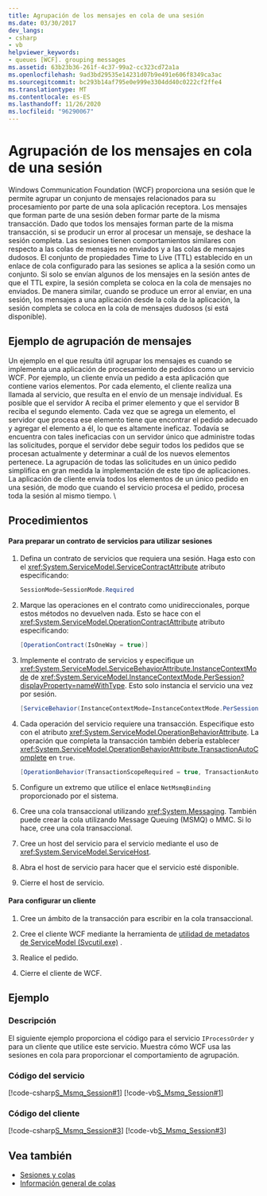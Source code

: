 ```yaml
---
title: Agrupación de los mensajes en cola de una sesión
ms.date: 03/30/2017
dev_langs:
- csharp
- vb
helpviewer_keywords:
- queues [WCF]. grouping messages
ms.assetid: 63b23b36-261f-4c37-99a2-cc323cd72a1a
ms.openlocfilehash: 9ad3bd29535e14231d07b9e491e606f8349ca3ac
ms.sourcegitcommit: bc293b14af795e0e999e3304dd40c0222cf2ffe4
ms.translationtype: MT
ms.contentlocale: es-ES
ms.lasthandoff: 11/26/2020
ms.locfileid: "96290067"
---
```

# <a name="grouping-queued-messages-in-a-session"></a>Agrupación de los mensajes en cola de una sesión

Windows Communication Foundation (WCF) proporciona una sesión que le permite agrupar un conjunto de mensajes relacionados para su procesamiento por parte de una sola aplicación receptora. Los mensajes que forman parte de una sesión deben formar parte de la misma transacción. Dado que todos los mensajes forman parte de la misma transacción, si se producir un error al procesar un mensaje, se deshace la sesión completa. Las sesiones tienen comportamientos similares con respecto a las colas de mensajes no enviados y a las colas de mensajes dudosos. El conjunto de propiedades Time to Live (TTL) establecido en un enlace de cola configurado para las sesiones se aplica a la sesión como un conjunto. Si solo se envían algunos de los mensajes en la sesión antes de que el TTL expire, la sesión completa se coloca en la cola de mensajes no enviados. De manera similar, cuando se produce un error al enviar, en una sesión, los mensajes a una aplicación desde la cola de la aplicación, la sesión completa se coloca en la cola de mensajes dudosos (si está disponible).  
  
## <a name="message-grouping-example"></a>Ejemplo de agrupación de mensajes  

 Un ejemplo en el que resulta útil agrupar los mensajes es cuando se implementa una aplicación de procesamiento de pedidos como un servicio WCF. Por ejemplo, un cliente envía un pedido a esta aplicación que contiene varios elementos. Por cada elemento, el cliente realiza una llamada al servicio, que resulta en el envío de un mensaje individual. Es posible que el servidor A reciba el primer elemento y que el servidor B reciba el segundo elemento. Cada vez que se agrega un elemento, el servidor que procesa ese elemento tiene que encontrar el pedido adecuado y agregar el elemento a él, lo que es altamente ineficaz. Todavía se encuentra con tales ineficacias con un servidor único que administre todas las solicitudes, porque el servidor debe seguir todos los pedidos que se procesan actualmente y determinar a cuál de los nuevos elementos pertenece. La agrupación de todas las solicitudes en un único pedido simplifica en gran medida la implementación de este tipo de aplicaciones. La aplicación de cliente envía todos los elementos de un único pedido en una sesión, de modo que cuando el servicio procesa el pedido, procesa toda la sesión al mismo tiempo. \  
  
## <a name="procedures"></a>Procedimientos  
  
#### <a name="to-set-up-a-service-contract-to-use-sessions"></a>Para preparar un contrato de servicios para utilizar sesiones  
  
1. Defina un contrato de servicios que requiera una sesión. Haga esto con el <xref:System.ServiceModel.ServiceContractAttribute> atributo especificando:  
  
    ```csharp
    SessionMode=SessionMode.Required  
    ```  
  
2. Marque las operaciones en el contrato como unidireccionales, porque estos métodos no devuelven nada. Esto se hace con el <xref:System.ServiceModel.OperationContractAttribute> atributo especificando:  
  
    ```csharp  
    [OperationContract(IsOneWay = true)]  
    ```  
  
3. Implemente el contrato de servicios y especifique un <xref:System.ServiceModel.ServiceBehaviorAttribute.InstanceContextMode> de <xref:System.ServiceModel.InstanceContextMode.PerSession?displayProperty=nameWithType>. Esto solo instancia el servicio una vez por sesión.  
  
    ```csharp  
    [ServiceBehavior(InstanceContextMode=InstanceContextMode.PerSession)]  
    ```  
  
4. Cada operación del servicio requiere una transacción. Especifique esto con el atributo <xref:System.ServiceModel.OperationBehaviorAttribute>. La operación que completa la transacción también debería establecer <xref:System.ServiceModel.OperationBehaviorAttribute.TransactionAutoComplete> en `true`.  
  
    ```csharp  
    [OperationBehavior(TransactionScopeRequired = true, TransactionAutoComplete = true)]
    ```  
  
5. Configure un extremo que utilice el enlace `NetMsmqBinding` proporcionado por el sistema.  
  
6. Cree una cola transaccional utilizando <xref:System.Messaging>. También puede crear la cola utilizando Message Queuing (MSMQ) o MMC. Si lo hace, cree una cola transaccional.  
  
7. Cree un host del servicio para el servicio mediante el uso de <xref:System.ServiceModel.ServiceHost>.  
  
8. Abra el host de servicio para hacer que el servicio esté disponible.  
  
9. Cierre el host de servicio.  
  
#### <a name="to-set-up-a-client"></a>Para configurar un cliente  
  
1. Cree un ámbito de la transacción para escribir en la cola transaccional.  
  
2. Cree el cliente WCF mediante la herramienta de [utilidad de metadatos de ServiceModel (Svcutil.exe)](../servicemodel-metadata-utility-tool-svcutil-exe.md) .  
  
3. Realice el pedido.  
  
4. Cierre el cliente de WCF.  
  
## <a name="example"></a>Ejemplo  
  
### <a name="description"></a>Descripción  

 El siguiente ejemplo proporciona el código para el servicio `IProcessOrder` y para un cliente que utilice este servicio. Muestra cómo WCF usa las sesiones en cola para proporcionar el comportamiento de agrupación.  
  
### <a name="code-for-the-service"></a>Código del servicio  

 [!code-csharp[S_Msmq_Session#1](../../../../samples/snippets/csharp/VS_Snippets_CFX/s_msmq_session/cs/service.cs#1)]
 [!code-vb[S_Msmq_Session#1](../../../../samples/snippets/visualbasic/VS_Snippets_CFX/s_msmq_session/vb/service.vb#1)]  

### <a name="code-for-the-client"></a>Código del cliente  

 [!code-csharp[S_Msmq_Session#3](../../../../samples/snippets/csharp/VS_Snippets_CFX/s_msmq_session/cs/client.cs#3)]
 [!code-vb[S_Msmq_Session#3](../../../../samples/snippets/visualbasic/VS_Snippets_CFX/s_msmq_session/vb/client.vb#3)]  

## <a name="see-also"></a>Vea también

- [Sesiones y colas](../samples/sessions-and-queues.md)
- [Información general de colas](queues-overview.md)
